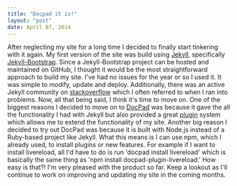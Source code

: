 ```yaml
---
title: "Docpad it is!"
layout: "post"
date: April 07, 2014
---
```


After neglecting my site for a long time I decided to finally start tinkering with it again. My first version of the site was build using [Jekyll](http://jekyllrb.com/), specifically [Jekyll-Bootstrap](http://jekyllbootstrap.com/). Since a Jekyll-Bootstrap project can be hosted and maintained on GitHub, I thought it would be the most straightforward approach to build my site. I've had no issues for the year or so I used it. It was simple to modify, update and deploy. Additionally, there was an active Jekyll community on [stackoverflow](http://stackoverflow.com/questions/tagged/jekyll) which I often referred to when I ran into problems. Now, all that being said, I think it's time to move on. One of the biggest reasons I decided to move on to [DocPad](http://docpad.org) was because it gave the all the functionality I had with Jekyll but also provided a great [plugin](http://docpad.org/docs/plugins) system which allows me to extend the functionality of my site. Another big reason I decided to try out DocPad was because it is built with Node.js instead of a Ruby-based project like Jekyll. What this means is I can use npm, which I already used, to install plugins or new features. For example if I want to install livereload, all I'd have to do is run 'docpad install livereload' which is basically the same thing as 'npm install docpad-plugin-livereload.' How easy is that?! I'm very pleased with the product so far. Keep a lookout as I'll continue to work on improving and updating my site in the coming months.